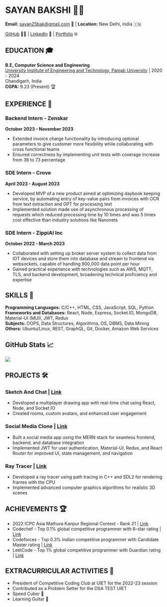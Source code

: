 # SAYAN BAKSHI 👨‍💻
**Email:** sayan25bak@gmail.com 📧 | **Location:** New Delhi, India 🇮🇳

[GitHub](https://github.com/banjobyster) 👨‍💼 | [LinkedIn](https://www.linkedin.com/in/sayan-bakshi-103546204/) 💼 | [Portfolio](https://banjobyster.github.io/) 🌐

## EDUCATION 🎓
**B.E, Computer Science and Engineering**  
[University Institute of Engineering and Technology, Panjab University](https://www.uiet.puchd.ac.in/) | 2020 - 2024  
Chandigarh, India  
**CGPA:** 9.23 (Present) 🏆

## EXPERIENCE 💼
### Backend Intern - Zenskar  
**October 2023 - November 2023**
- Extended invoice charge functionality by introducing optional parameters to give customer more flexibility while collaborating with cross functional teams
- Ensured correctness by implementing unit tests with coverage increase from 38 to 73 percentage

### SDE Intern - Crove  
**April 2023 - August 2023**
- Developed MVP of a new product aimed at optimizing daybook keeping service, by automating entry of key-value pairs from invoices with OCR from text extraction and GPT for processing text
- Implemented solution made use of asynchronous processing of requests which reduced processing time by 10 times and was 5 times cost effective than industry solutions like Nanonets

### SDE Intern - ZippiAI Inc  
**October 2022 - March 2023**
- Collaborated with setting up broker server system to collect data from IOT devices and store them into database and stream to frontend via websockets, capable of handling 900,000 data point per hour
- Gained practical experience with technologies such as AWS, MQTT, TLS, and backend development, broadening technical proficiency and expertise

## SKILLS 🚀
**Programming Languages:** C/C++, HTML, CSS, JavaScript, SQL, Python  
**Frameworks and Databases:** React, Node, Express, Socket.IO, MongoDB, Material-UI (MUI), JWT, Redux  
**Subjects:** OOPS, Data Structures, Algorithms, OS, DBMS, Data Mining  
**Others:** Ubuntu/Linux, REST, GraphQL, Git, Docker, Amazon Web Services

## GitHub Stats &#x1f4c8;
<a href="https://github.com/banjobyster">
  <img align="center" src="https://github-readme-stats.vercel.app/api/top-langs/?username=banjobyster&hide=java,html,tex&title_color=ffffff&text_color=c9cacc&icon_color=2bbc8a&bg_color=1d1f21&langs_count=3" />
</a>

## PROJECTS 🛠️
### Sketch And Chat | [Link](https://multiplayerdrawingandchatwebsite.onrender.com)
- Developed a multiplayer drawing app with real-time chat using React, Node, and Socket.IO
- Created rooms, custom avatars, and enhanced user engagement

### Social Media Clone | [Link](https://connectin-rumd.onrender.com/)
- Built a social media app using the MERN stack for seamless frontend, backend, and database integration
- Implemented JWT for user authentication, Material-UI, Redux, and React Router for improved UI, state management, and navigation

### Ray Tracer | [Link](https://github.com/banjobyster/Ray-Tracer)
- Developed a ray tracer using path tracing in C++ and SDL2 for rendering frames with the CPU
- Implemented advanced computer graphics algorithms for realistic 3D scenes

## ACHIEVEMENTS 🏆
- 2022 ICPC Asia Mathura Kanpur Regional Contest - Rank 21 | [Link](https://icpc.global/ICPCID/16B5RYB5D7Q5)
- Codechef - Top 0.1% global competitive programmer with 6-star rating | [Link](https://www.codechef.com/users/banjobyster1)
- Codeforces - Top 0.3% Indian competitive programmer with Candidate Master rating | [Link](https://codeforces.com/profile/banjobyster)
- LeetCode - Top 1% global competitive programmer with Guardian rating | [Link](https://leetcode.com/banjobyster/)

## EXTRACURRICULAR ACTIVITIES 🎯
- President of Competitive Coding Club at UIET for the 2022-23 session
- Contributed as a Problem Setter for the DSA TEST UIET
- Speed Cuber 🧊
- Learning Guitar 🎸

